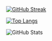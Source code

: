 <div style="align=center;">
    <a href="https://git.io/streak-stats" style="margin: auto;"><img src="https://streak-stats.demolab.com?user=AsadiAhmad&theme=dark" alt="GitHub Streak" /></a>
</div>


[![Top Langs](https://github-readme-stats.vercel.app/api/top-langs/?username=AsadiAhmad&theme=dark&layout=compact)](https://github.com/anuraghazra/github-readme-stats)

<img src="https://github-readme-stats.vercel.app/api?username=AsadiAhmad&title_color=6FDA44&text_color=FFFFFF&show_icons=true&icon_color=6FDA44&include_all_commits=true&count_private=true&theme=dark" alt="GitHub Stats" />
